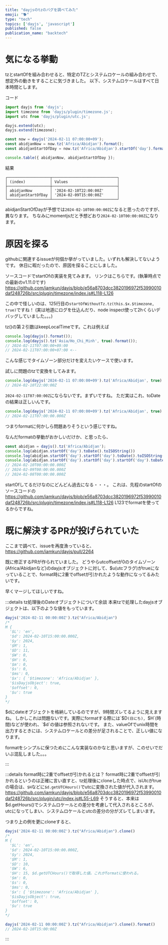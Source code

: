 ```yaml
---
title: "dayjsのtzのバグを調べてみた"
emoji: "🐕"
type: "tech"
topics: ['dayjs', 'javascript']
published: false
publication_name: "backtech"
---
```

# 気になる挙動
tzとstartOfを組み合わせると、特定のTZとシステムロケールの組み合わせで、想定外の動きをすることに気づきました。
以下、システムロケールはすべて日本時間とします。

コード
```typescript
import dayjs from 'dayjs';
import timezone from 'dayjs/plugin/timezone.js';
import utc from 'dayjs/plugin/utc.js';

dayjs.extend(utc);
dayjs.extend(timezone);

const now = dayjs('2024-02-11 07:00:00+09');
const abidjanNow = now.tz('Africa/Abidjan').format();
const abidjanStartOfDay = now.tz('Africa/Abidjan').startOf('day').format();

console.table({ abidjanNow, abidjanStartOfDay });
```

結果

```
┌───────────────────┬─────────────────────────────┐
│ (index)           │ Values                      │
├───────────────────┼─────────────────────────────┤
│ abidjanNow        │ '2024-02-10T22:00:00Z'      │
│ abidjanStartOfDay │ '2024-02-09T15:00:00Z'      │
└───────────────────┴─────────────────────────────┘
```
abidjanStartOfDayが予想では`2024-02-10T00:00:00Z`になると思ったのですが、異なります。
ちなみにmomentjsだと予想どおり`2024-02-10T00:00:00Z`になります。

# 原因を探る
githubに関連するissueが何個か挙がっていました。いずれも解決してないようです。
休日に暇だったので、原因を探ることにしました。

ソースコードでstartOfの実装を見てみます。
リンクはこちらです。(執筆時点での最新のv1.11.0です)
https://github.com/iamkun/dayjs/blob/e56a8703dcc3820196972f53990010daf248726b/src/plugin/timezone/index.js#L118-L126

この中で怪しいのは、125行目の`startOfWithoutTz.tz(this.$x.$timezone, true)`ですね！
(実は地道にログを仕込んだり、node inspect使って2hくらいデバッグしていました。。。)

tz()の第２引数はkeepLocalTimeです。これは例えば
```typescript
console.log(dayjs().format());
console.log(dayjs().tz('Asia/Ho_Chi_Minh', true).format());
// 2024-02-11T07:00:00+09:00
// 2024-02-11T07:00:00+07:00 <--
```
こんな感じでタイムゾーン部分だけを変えたいケースで使います。

試しに問題のtzで変換をしてみます。
```typescript
console.log(dayjs('2024-02-11 07:00:00+09').tz('Africa/Abidjan', true).format());
// 2024-02-10T22:00:00Z
```

`2024-02-11T07:00:00Z`にならないです。まずいですね。
ただ実はこれ、toDateの結果は正しいんです。
```typescript
console.log(dayjs('2024-02-11 07:00:00+09').tz('Africa/Abidjan', true).toDate().toISOString())
// 2024-02-11T07:00:00.000Z
```
つまりformatに何かしら問題ありそうという感じですね。

なんだformatの挙動がおかしいだけか、と思ったら、
```typescript
const abidjan = dayjs().tz('Africa/Abidjan');
console.log(abidjan.startOf('day').toDate().toISOString())
console.log(abidjan.startOf('day').startOf('day').toDate().toISOString())
console.log(abidjan.startOf('day').startOf('day').startOf('day').toDate().toISOString())
// 2024-02-10T00:00:00.000Z
// 2024-02-09T00:00:00.000Z
// 2024-02-08T00:00:00.000Z
```
startOfしてるだけなのにどんどん過去になる・・・。
これは、先程のstartOfのソースコードの
https://github.com/iamkun/dayjs/blob/e56a8703dcc3820196972f53990010daf248726b/src/plugin/timezone/index.js#L118-L126
L123でformatを使ってるからですね。

# 既に解決するPRが投げられていた
ここまで調べて、issueを再度漁っていると、
https://github.com/iamkun/dayjs/pull/2264

既に修正するPRが作られていました。
どうやらutcoffsetが0のタイムゾーン(Africa/Abidjanなど)のdayjsオブジェクトに対して、$u(utcフラグ)がtrueになっていることで、format時に2重でoffsetが引かれたような動作になってるみたいです。

早くマージしてほしいですね。

:::details tz処理後のDateオブジェクトについて余談
本来tzで処理したdayjsオブジェクトは、以下のような値をもっています。
```typescript
dayjs('2024-02-11 00:00:00Z').tz("Africa/Abidjan")
/*
M {
  '$L': 'en',
  '$d': 2024-02-10T15:00:00.000Z,
  '$y': 2024,
  '$M': 1,
  '$D': 11,
  '$W': 0,
  '$H': 0,
  '$m': 0,
  '$s': 0,
  '$ms': 0,
  '$x': { '$timezone': 'Africa/Abidjan' },
  '$isDayjsObject': true,
  '$offset': 0,
  '$u': true
}
*/
```
$dにdateオブジェクトを格納しているのですが、9時間ズレてるように見えますね。
しかしこれは問題ないです。実際にformatする際には`$D`(日にち), `$H`(時間)などが使われ、`$d`の値は参照されないです。
また、valueOfでunix時間を出力するときには、システムロケールとの差分が足されることで、正しい値になります。

formatをシンプルに保つためにこんな実装なのかなと思いますが、このせいでだいぶ混乱しました。。。
<!-- https://github.com/iamkun/dayjs/blob/e56a8703dcc3820196972f53990010daf248726b/src/plugin/utc/index.js#L115-L119 -->
<!-- `this.$d.getTimezoneOffset()`が例えば上の例だと-540(9時間)になる。 -->
:::

:::details format時に2重でoffsetが引かれるとは？
format時に2重でoffsetが引かれるというのは正確に言い直すと、tz処理後にcloneした時点で、isUtcがtrueの場合は、`$H`などに`$d.getUTCHours()`でutcに変換された値が代入されます。
https://github.com/iamkun/dayjs/blob/e56a8703dcc3820196972f53990010daf248726b/src/plugin/utc/index.js#L55-L69
そうすると、本来は$d.getHours()でシステムロケールとの差分を考慮して代入されるところが、utcになってしまい、システムロケールとutcの差分の分がズレてしまいます。

つまり上の例を更にcloneすると、
```typescript
dayjs('2024-02-11 00:00:00Z').tz("Africa/Abidjan").clone()
/*
M {
  '$L': 'en',
  '$d': 2024-02-10T15:00:00.000Z,
  '$y': 2024,
  '$M': 1,
  '$D': 10,
  '$W': 6,
  '$H': 15, $d.getUTCHours()で取得した値。これがformatに使われる。
  '$m': 0,
  '$s': 0,
  '$ms': 0,
  '$x': { '$timezone': 'Africa/Abidjan' },
  '$isDayjsObject': true,
  '$offset': 0,
  '$u': true
}
*/
```
```typescript
dayjs('2024-02-11 00:00:00Z').tz("Africa/Abidjan").clone().format()
// 2024-02-10T15:00:00Z
```
:::